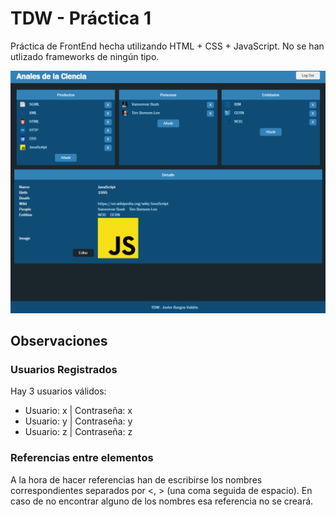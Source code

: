 # TDW - Práctica 1

Práctica de FrontEnd hecha utilizando HTML + CSS + JavaScript.
No se han utlizado frameworks de ningún tipo.

![alt text](https://github.com/javierburgosv/tdw-frontend/blob/main/resources/img/thumnail.png?raw=true)

## Observaciones

### Usuarios Registrados
Hay 3 usuarios válidos: 
 - Usuario: x | Contraseña: x
 - Usuario: y | Contraseña: y
 - Usuario: z | Contraseña: z

### Referencias entre elementos 
A la hora de hacer referencias han de escribirse los nombres correspondientes separados por <, > (una coma seguida de espacio). En caso de no encontrar alguno de los nombres esa referencia no se creará.